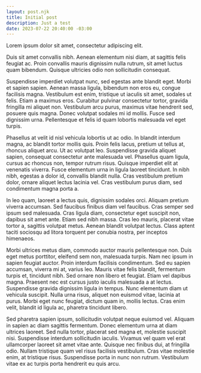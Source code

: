```yaml
---
layout: post.njk
title: Initial post
description: Just a test
date: 2023-07-22 20:40:00 -03:00
---
```

Lorem ipsum dolor sit amet, consectetur adipiscing elit. 

Duis sit amet convallis nibh. Aenean elementum nisi diam, at sagittis felis feugiat ac. Proin convallis mauris dignissim nulla rutrum, sit amet luctus quam bibendum. Quisque ultricies odio non sollicitudin consequat. 

Suspendisse imperdiet volutpat nunc, sed egestas ante blandit eget. Morbi et sapien sapien. Aenean massa ligula, bibendum non eros eu, congue facilisis magna. Vestibulum est enim, tristique ut iaculis sit amet, sodales ut felis. Etiam a maximus eros. Curabitur pulvinar consectetur tortor, gravida fringilla mi aliquet non. Vestibulum arcu purus, maximus vitae hendrerit sed, posuere quis magna. Donec volutpat sodales mi id mollis. Fusce sed dignissim urna. Pellentesque et felis id quam lobortis malesuada vel eget turpis.

Phasellus at velit id nisl vehicula lobortis ut ac odio. In blandit interdum magna, ac blandit tortor mollis quis. Proin felis lacus, pretium ut tellus at, rhoncus aliquet arcu. Ut ac volutpat leo. Suspendisse gravida aliquet sapien, consequat consectetur ante malesuada vel. Phasellus quam ligula, cursus ac rhoncus non, tempor rutrum risus. Quisque imperdiet elit at venenatis viverra. Fusce elementum urna in ligula laoreet tincidunt. In nibh nibh, egestas a dolor id, convallis blandit nulla. Cras vestibulum pretium dolor, ornare aliquet lectus lacinia vel. Cras vestibulum purus diam, sed condimentum magna porta a.

In leo quam, laoreet a lectus quis, dignissim sodales orci. Aliquam pretium viverra accumsan. Sed faucibus finibus diam vel faucibus. Cras semper sed ipsum sed malesuada. Cras ligula diam, consectetur eget suscipit non, dapibus sit amet ante. Etiam sed nibh massa. Cras leo mauris, placerat vitae tortor a, sagittis volutpat metus. Aenean blandit volutpat lectus. Class aptent taciti sociosqu ad litora torquent per conubia nostra, per inceptos himenaeos.

Morbi ultrices metus diam, commodo auctor mauris pellentesque non. Duis eget metus porttitor, eleifend sem non, malesuada turpis. Nam nec ipsum in sapien feugiat auctor. Proin interdum facilisis condimentum. Sed eu sapien accumsan, viverra mi at, varius leo. Mauris vitae felis blandit, fermentum turpis et, tincidunt nibh. Sed ornare non libero et feugiat. Etiam vel dapibus magna. Praesent nec est cursus justo iaculis malesuada a at lectus. Suspendisse gravida dignissim ligula in tempus. Nunc elementum diam ut vehicula suscipit. Nulla urna risus, aliquet non euismod vitae, lacinia at purus. Morbi eget nunc feugiat, dictum quam in, mollis lectus. Cras enim velit, blandit id ligula ac, pharetra tincidunt libero.

Sed pharetra sapien ipsum, sollicitudin volutpat neque euismod vel. Aliquam in sapien ac diam sagittis fermentum. Donec elementum urna at diam ultrices laoreet. Sed nulla tortor, placerat sed magna et, molestie suscipit nisi. Suspendisse interdum sollicitudin iaculis. Vivamus vel quam vel erat ullamcorper laoreet sit amet vitae ante. Quisque nec finibus dui, at fringilla odio. Nullam tristique quam vel risus facilisis vestibulum. Cras vitae molestie enim, at tristique risus. Suspendisse porta in nunc non rutrum. Vestibulum vitae ex ac turpis porta hendrerit eu quis arcu. 